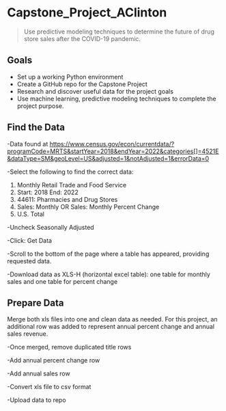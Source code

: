 # Capstone_Project_AClinton

> Use predictive modeling techniques to determine the future of drug store sales after the COVID-19 pandemic. 

## Goals

- Set up a working Python environment
- Create a GitHub repo for the Capstone Project
- Research and discover useful data for the project goals
- Use machine learning, predictive modeling techniques to complete the project purpose. 

## Find the Data

-Data found at https://www.census.gov/econ/currentdata/?programCode=MRTS&startYear=2018&endYear=2022&categories[]=4521E&dataType=SM&geoLevel=US&adjusted=1&notAdjusted=1&errorData=0

-Select the following to find the correct data: 
  1. Monthly Retail Trade and Food Service 
  2. Start: 2018  End: 2022
  3. 44611: Pharmacies and Drug Stores
  4. Sales: Monthly OR Sales: Monthly Percent Change
  5. U.S. Total

-Uncheck Seasonally Adjusted

-Click: Get Data

-Scroll to the bottom of the page where a table has appeared, providing requested data. 

-Download data as XLS-H (horizontal excel table): one table for monthly sales and one table for percent change

## Prepare Data

Merge both xls files into one and clean data as needed. For this project, an additional row was added to represent annual percent change and annual sales revenue. 

-Once merged, remove duplicated title rows 

-Add annual percent change row

-Add annual sales row 

-Convert xls file to csv format

-Upload data to repo 

